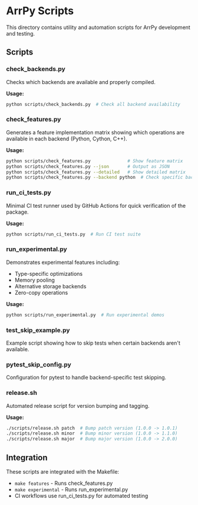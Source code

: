 # ArrPy Scripts

This directory contains utility and automation scripts for ArrPy development and testing.

## Scripts

### check_backends.py
Checks which backends are available and properly compiled.

**Usage:**
```bash
python scripts/check_backends.py  # Check all backend availability
```

### check_features.py
Generates a feature implementation matrix showing which operations are available in each backend (Python, Cython, C++).

**Usage:**
```bash
python scripts/check_features.py              # Show feature matrix
python scripts/check_features.py --json       # Output as JSON
python scripts/check_features.py --detailed   # Show detailed matrix
python scripts/check_features.py --backend python  # Check specific backend
```

### run_ci_tests.py
Minimal CI test runner used by GitHub Actions for quick verification of the package.

**Usage:**
```bash
python scripts/run_ci_tests.py  # Run CI test suite
```

### run_experimental.py
Demonstrates experimental features including:
- Type-specific optimizations
- Memory pooling
- Alternative storage backends
- Zero-copy operations

**Usage:**
```bash
python scripts/run_experimental.py  # Run experimental demos
```

### test_skip_example.py
Example script showing how to skip tests when certain backends aren't available.

### pytest_skip_config.py
Configuration for pytest to handle backend-specific test skipping.

### release.sh
Automated release script for version bumping and tagging.

**Usage:**
```bash
./scripts/release.sh patch  # Bump patch version (1.0.0 -> 1.0.1)
./scripts/release.sh minor  # Bump minor version (1.0.0 -> 1.1.0)
./scripts/release.sh major  # Bump major version (1.0.0 -> 2.0.0)
```

## Integration

These scripts are integrated with the Makefile:
- `make features` - Runs check_features.py
- `make experimental` - Runs run_experimental.py
- CI workflows use run_ci_tests.py for automated testing